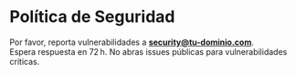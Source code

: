 # Política de Seguridad

Por favor, reporta vulnerabilidades a **security@tu-dominio.com**.  
Espera respuesta en 72 h. No abras issues públicas para vulnerabilidades críticas.
